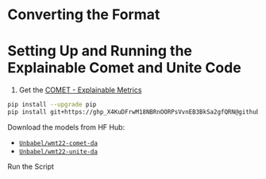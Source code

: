# Converting the Format

# Setting Up and Running the Explainable Comet and Unite Code

1. Get the [COMET - Explainable Metrics](https://arxiv.org/pdf/2305.11806.pdf)
```bash
pip install --upgrade pip 
pip install git+https://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@github.com/Unbabel/COMET.git@explainable-metrics
```

Download the models from HF Hub:
- [`Unbabel/wmt22-comet-da`](https://huggingface.co/Unbabel/wmt22-comet-da)
- [`Unbabel/wmt22-unite-da`](https://huggingface.co/Unbabel/wmt22-unite-da)

Run the Script